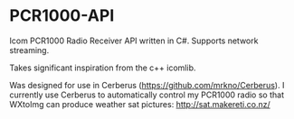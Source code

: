 PCR1000-API
===========

Icom PCR1000 Radio Receiver API written in C#. Supports network streaming.

Takes significant inspiration from the c++ icomlib.

Was designed for use in Cerberus (https://github.com/mrkno/Cerberus). I currently use Cerberus to automatically control my PCR1000 radio so that WXtoImg can produce weather sat pictures: http://sat.makereti.co.nz/
